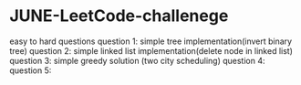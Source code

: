 # JUNE-LeetCode-challenege
easy to hard questions
question 1: simple tree implementation(invert binary tree)
question 2: simple linked list implementation(delete node in linked list)
question 3: simple greedy solution (two city scheduling)
question 4:
question 5:
            
